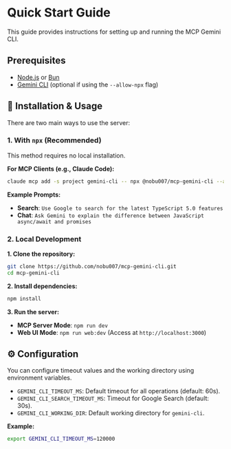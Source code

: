 # Quick Start Guide

This guide provides instructions for setting up and running the MCP Gemini CLI.

## Prerequisites

- [Node.js](https://nodejs.org) or [Bun](https://bun.sh)
- [Gemini CLI](https://github.com/google-gemini/gemini-cli) (optional if using the `--allow-npx` flag)

## 🚀 Installation & Usage

There are two main ways to use the server:

### 1. With `npx` (Recommended)

This method requires no local installation.

**For MCP Clients (e.g., Claude Code):**

```bash
claude mcp add -s project gemini-cli -- npx @nobu007/mcp-gemini-cli --allow-npx
```

**Example Prompts:**

- **Search**: `Use Google to search for the latest TypeScript 5.0 features`
- **Chat**: `Ask Gemini to explain the difference between JavaScript async/await and promises`

### 2. Local Development

**1. Clone the repository:**

```bash
git clone https://github.com/nobu007/mcp-gemini-cli.git
cd mcp-gemini-cli
```

**2. Install dependencies:**

```bash
npm install
```

**3. Run the server:**

- **MCP Server Mode**: `npm run dev`
- **Web UI Mode**: `npm run web:dev` (Access at `http://localhost:3000`)

## ⚙️ Configuration

You can configure timeout values and the working directory using environment variables.

- `GEMINI_CLI_TIMEOUT_MS`: Default timeout for all operations (default: 60s).
- `GEMINI_CLI_SEARCH_TIMEOUT_MS`: Timeout for Google Search (default: 30s).
- `GEMINI_CLI_WORKING_DIR`: Default working directory for `gemini-cli`.

**Example:**

```bash
export GEMINI_CLI_TIMEOUT_MS=120000
```
